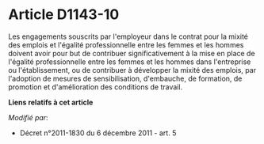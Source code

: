 # Article D1143-10

Les engagements souscrits par l'employeur dans le contrat pour la mixité des emplois et l'égalité professionnelle entre les
femmes et les hommes doivent avoir pour but de contribuer significativement à la mise en place de l'égalité professionnelle
entre les femmes et les hommes dans l'entreprise ou l'établissement, ou de contribuer à développer la mixité des emplois, par
l'adoption de mesures de sensibilisation, d'embauche, de formation, de promotion et d'amélioration des conditions de travail.

**Liens relatifs à cet article**

_Modifié par_:

  - Décret n°2011-1830 du 6 décembre 2011 - art. 5
